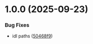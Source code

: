# 1.0.0 (2025-09-23)


### Bug Fixes

* idl paths ([50468f9](https://github.com/otaprotocol/prefix-system/commit/50468f92d91d50081dfd012eb35c0aa759019339))
